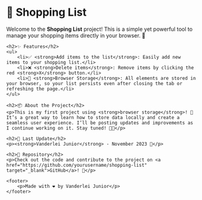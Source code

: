 <!DOCTYPE html>
<html lang="en">
<head>
    <meta charset="UTF-8">
    <meta name="viewport" content="width=device-width, initial-scale=1.0">
    <title>🛒 Shopping List - README</title>
</head>
<body>
    <h1>🛒 Shopping List</h1>
    <p>Welcome to the <strong>Shopping List</strong> project! This is a simple yet powerful tool to manage your shopping items directly in your browser. 🚀</p>

    <h2>✨ Features</h2>
    <ul>
        <li>✅ <strong>Add items to the list</strong>: Easily add new items to your shopping list.</li>
        <li>❌ <strong>Delete items</strong>: Remove items by clicking the red <strong>X</strong> button.</li>
        <li>💾 <strong>Browser Storage</strong>: All elements are stored in your browser, so your list persists even after closing the tab or refreshing the page.</li>
    </ul>

    <h2>📦 About the Project</h2>
    <p>This is my first project using <strong>browser storage</strong>! 🎉 It’s a great way to learn how to store data locally and create a seamless user experience. I’ll be posting updates and improvements as I continue working on it. Stay tuned! 👨‍💻</p>

    <h2>📅 Last Update</h2>
    <p><strong>Vanderlei Junior</strong> - November 2023 📅</p>

    <h2>📂 Repository</h2>
    <p>Check out the code and contribute to the project on <a href="https://github.com/yourusername/shopping-list" target="_blank">GitHub</a>! 🐙</p>

    <footer>
        <p>Made with ❤️ by Vanderlei Junior</p>
    </footer>
</body>
</html>

